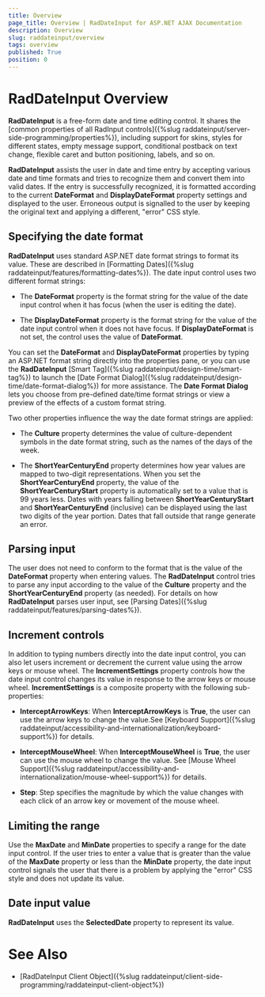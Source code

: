 ```yaml
---
title: Overview
page_title: Overview | RadDateInput for ASP.NET AJAX Documentation
description: Overview
slug: raddateinput/overview
tags: overview
published: True
position: 0
---
```


# RadDateInput Overview



**RadDateInput** is a free-form date and time editing control. It shares the [common properties of all RadInput controls]({%slug raddateinput/server-side-programming/properties%}), including support for skins, styles for different states, empty message support, conditional postback on text change, flexible caret and button positioning, labels, and so on.

**RadDateInput** assists the user in date and time entry by accepting various date and time formats and tries to recognize them and convert them into valid dates. If the entry is successfully recognized, it is formatted according to the current **DateFormat** and **DisplayDateFormat** property settings and displayed to the user. Erroneous output is signalled to the user by keeping the original text and applying a different, "error" CSS style.

## Specifying the date format

**RadDateInput** uses standard ASP.NET date format strings to format its value. These are described in [Formatting Dates]({%slug raddateinput/features/formatting-dates%}). The date input control uses two different format strings:

* The **DateFormat** property is the format string for the value of the date input control when it has focus (when the user is editing the date).

* The **DisplayDateFormat** property is the format string for the value of the date input control when it does not have focus. If **DisplayDateFormat** is not set, the control uses the value of **DateFormat**.

You can set the **DateFormat** and **DisplayDateFormat** properties by typing an ASP.NET format string directly into the properties pane, or you can use the **RadDateInput** [Smart Tag]({%slug raddateinput/design-time/smart-tag%}) to launch the [Date Format Dialog]({%slug raddateinput/design-time/date-format-dialog%}) for more assistance. The **Date Format Dialog** lets you choose from pre-defined date/time format strings or view a preview of the effects of a custom format string.

Two other properties influence the way the date format strings are applied:

* The **Culture** property determines the value of culture-dependent symbols in the date format string, such as the names of the days of the week.

* The **ShortYearCenturyEnd** property determines how year values are mapped to two-digit representations. When you set the **ShortYearCenturyEnd** property, the value of the **ShortYearCenturyStart** property is automatically set to a value that is 99 years less. Dates with years falling between **ShortYearCenturyStart** and **ShortYearCenturyEnd** (inclusive) can be displayed using the last two digits of the year portion. Dates that fall outside that range generate an error.

## Parsing input

The user does not need to conform to the format that is the value of the **DateFormat** property when entering values. The **RadDateInput** control tries to parse any input according to the value of the **Culture** property and the **ShortYearCenturyEnd** property (as needed). For details on how **RadDateInput** parses user input, see [Parsing Dates]({%slug raddateinput/features/parsing-dates%}).

## Increment controls

In addition to typing numbers directly into the date input control, you can also let users increment or decrement the current value using the arrow keys or mouse wheel. The **IncrementSettings** property controls how the date input control changes its value in response to the arrow keys or mouse wheel. **IncrementSettings** is a composite property with the following sub-properties:

* **InterceptArrowKeys**: When **InterceptArrowKeys** is **True**, the user can use the arrow keys to change the value.See [Keyboard Support]({%slug raddateinput/accessibility-and-internationalization/keyboard-support%}) for details.

* **InterceptMouseWheel**: When **InterceptMouseWheel** is **True**, the user can use the mouse wheel to change the value. See [Mouse Wheel Support]({%slug raddateinput/accessibility-and-internationalization/mouse-wheel-support%}) for details.

* **Step**: Step specifies the magnitude by which the value changes with each click of an arrow key or movement of the mouse wheel.

## Limiting the range

Use the **MaxDate** and **MinDate** properties to specify a range for the date input control. If the user tries to enter a value that is greater than the value of the **MaxDate** property or less than the **MinDate** property, the date input control signals the user that there is a problem by applying the "error" CSS style and does not update its value.

## Date input value

**RadDateInput** uses the **SelectedDate** property to represent its value.

# See Also

 * [RadDateInput Client Object]({%slug raddateinput/client-side-programming/raddateinput-client-object%})
